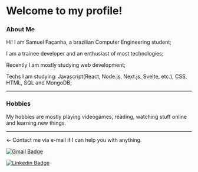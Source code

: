 # Welcome to my profile! 


### About Me

Hi! I am Samuel Façanha, a brazilian Computer Engineering student;

I am a trainee developer and an enthusiast of most technologies;

Recently I am mostly studying web development;

Techs I am studying: Javascript(React, Node.js, Next.js, Svelte, etc.), CSS, HTML, SQL and MongoDB;


<hr>

### Hobbies

My hobbies are mostly playing videogames, reading, watching stuff online and learning new things.

<hr>

<- Contact me via e-mail if I can help you with anything.

[![Gmail Badge](https://img.shields.io/badge/-Gmail-c14438?style=flat-square&logo=Gmail&logoColor=white&link=mailto:samufacanha@gmail.com)](mailto:samufacanha@gmail.com)

[![Linkedin Badge](https://img.shields.io/badge/-LinkedIn-blue?style=flat-square&logo=Linkedin&logoColor=white&link=hhttps://www.linkedin.com/in/samuelfaçanha/)](https://www.linkedin.com/in/samuelfaçanha/)
